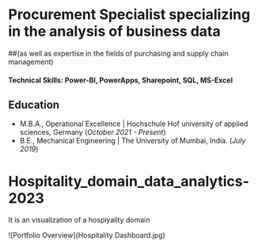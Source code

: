 
# Procurement Specialist specializing in the analysis of business data
##(as well as expertise in the fields of purchasing and supply chain management)

#### Technical Skills: Power-BI, PowerApps, Sharepoint, SQL, MS-Excel

## Education					       		
- M.B.A., Operational Excellence	| Hochschule Hof university of applied sciences, Germany (_October 2021 - Present_)	 			        		
- B.E., Mechanical Engineering | The University of Mumbai, India. (_July 2019_)


# Hospitality_domain_data_analytics-2023
It is an visualization of a hospiyality domain

![Portfolio Overview](Hospitality Dashboard.jpg)

















